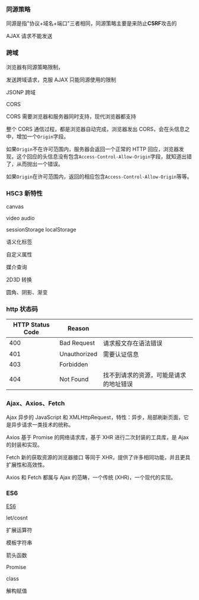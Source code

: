 ### 同源策略

同源是指"协议+域名+端口"三者相同，同源策略主要是来防止**CSRF**攻击的

AJAX 请求不能发送

### 跨域

浏览器有同源策略限制，

发送跨域请求，克服 AJAX 只能同源使用的限制

JSONP 跨域

CORS

CORS 需要浏览器和服务器同时支持，现代浏览器都支持

整个 CORS 通信过程，都是浏览器自动完成，浏览器发出 CORS，会在头信息之中，增加一个`Origin`字段。

如果`Origin`不在许可范围内，服务器会返回一个正常的 HTTP 回应，浏览器发现，这个回应的头信息没有包含`Access-Control-Allow-Origin`字段，就知道出错了，从而抛出一个错误。

如果`Origin`在许可范围内，返回的相应包含`Access-Control-Allow-Origin`等等。

### H5C3 新特性

canvas

video audio

sessionStorage localStorage

语义化标签

自定义属性

媒介查询

2D3D 转换

圆角、阴影、渐变

### http 状态码

| HTTP Status Code | Reason       |                                        |
| ---------------- | ------------ | -------------------------------------- |
| 400              | Bad Request  | 请求报文存在语法错误                   |
| 401              | Unauthorized | 需要认证信息                           |
| 403              | Forbidden    |                                        |
| 404              | Not Found    | 找不到请求的资源，可能是请求的地址错误 |

### Ajax、Axios、Fetch

Ajax 异步的 JavaScript 和 XMLHttpRequest，特性：异步，局部刷新页面，它是异步请求一类技术的统称。

Axios 基于 Promise 的网络请求库，基于 XHR 进行二次封装的工具库，是 Ajax 的封装和实现。

Fetch 新的获取资源的浏览器接口 等同于 XHR，提供了许多相同功能，并且更具扩展性和高效性。

Axios 和 Fetch 都属与 Ajax 的范畴，一个传统 (XHR)，一个现代的实现。

### ES6

[ES6](https://juejin.cn/post/6995334897065787422)

let/cosnt

扩展运算符

模板字符串

箭头函数

Promise

class

解构赋值

